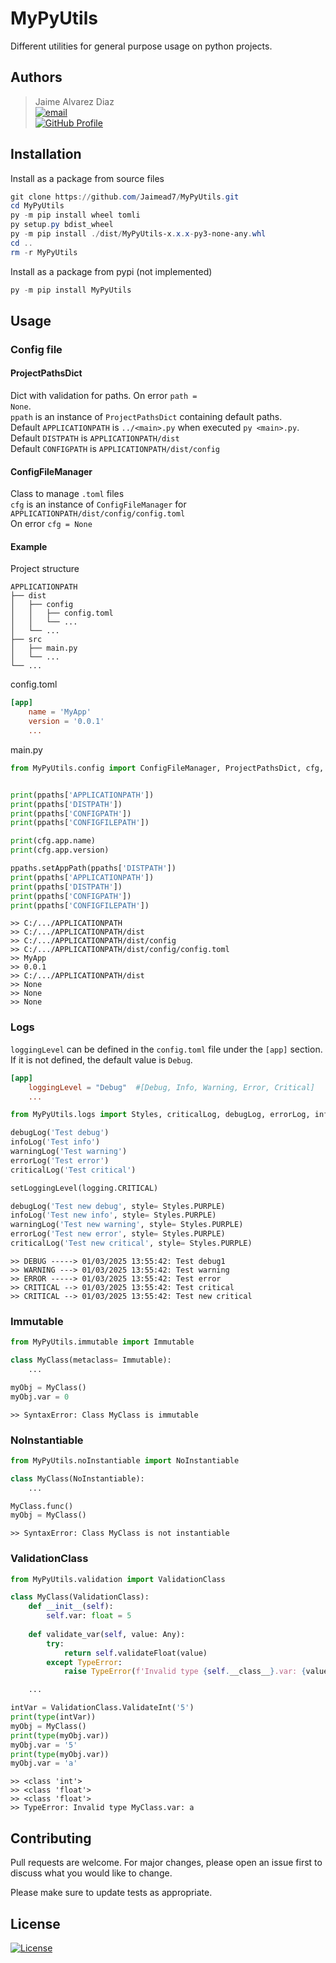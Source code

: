 # MyPyUtils

Different utilities for general purpose usage on python projects.  

## Authors
> Jaime Alvarez Diaz  
> [![email](https://img.shields.io/static/v1.svg?label=Gmail&message=alvarez.diaz.jaime1@gmail.com&logo=gmail&color=08851b&logoColor=white&colorA=c71610)](mailto:alvarez.diaz.jaime1@gmail.com)  
[![GitHub Profile](https://img.shields.io/static/v1.svg?label=GitHub&message=Jaimead7&logo=github&color=2dba4e&colorA=2b3137)](https://github.com/Jaimead7)  

## Installation
Install as a package from source files
```powershell
git clone https://github.com/Jaimead7/MyPyUtils.git
cd MyPyUtils
py -m pip install wheel tomli
py setup.py bdist_wheel
py -m pip install ./dist/MyPyUtils-x.x.x-py3-none-any.whl
cd ..
rm -r MyPyUtils
```

Install as a package from pypi (not implemented)
```powershell
py -m pip install MyPyUtils
```

## Usage

### Config file
#### ProjectPathsDict
Dict with validation for paths. On error <code>path = None</code>.  
<code>ppath</code> is an instance of <code>ProjectPathsDict</code> containing default paths.  
Default <code>APPLICATIONPATH</code> is <code>../\<main>.py</code> when executed <code>py \<main>.py</code>.  
Default <code>DISTPATH</code> is <code>APPLICATIONPATH/dist</code>  
Default <code>CONFIGPATH</code> is <code>APPLICATIONPATH/dist/config</code>  

#### ConfigFileManager
Class to manage <code>.toml</code> files  
<code>cfg</code> is an instance of <code>ConfigFileManager</code> for <code>APPLICATIONPATH/dist/config/config.toml</code>  
On error <code>cfg = None</code>

#### Example
Project structure
```
APPLICATIONPATH
├── dist
│   ├── config
│   │   ├── config.toml
│   │   └── ...
│   └── ...
├── src
│   ├── main.py
│   └── ...
└── ...
```
config.toml
```toml
[app]
    name = 'MyApp'
    version = '0.0.1'
    ...
```
main.py
```python
from MyPyUtils.config import ConfigFileManager, ProjectPathsDict, cfg, ppaths


print(ppaths['APPLICATIONPATH'])
print(ppaths['DISTPATH'])
print(ppaths['CONFIGPATH'])
print(ppaths['CONFIGFILEPATH'])

print(cfg.app.name)
print(cfg.app.version)

ppaths.setAppPath(ppaths['DISTPATH'])
print(ppaths['APPLICATIONPATH'])
print(ppaths['DISTPATH'])
print(ppaths['CONFIGPATH'])
print(ppaths['CONFIGFILEPATH'])
```
```
>> C:/.../APPLICATIONPATH
>> C:/.../APPLICATIONPATH/dist
>> C:/.../APPLICATIONPATH/dist/config
>> C:/.../APPLICATIONPATH/dist/config/config.toml
>> MyApp
>> 0.0.1
>> C:/.../APPLICATIONPATH/dist
>> None
>> None
>> None
```

### Logs
<code>loggingLevel</code> can be defined in the <code>config.toml</code> file under the <code>[app]</code> section.  
If it is not defined, the default value is <code>Debug</code>.  
```toml
[app]
    loggingLevel = "Debug"  #[Debug, Info, Warning, Error, Critical]
    ...
```
```python
from MyPyUtils.logs import Styles, criticalLog, debugLog, errorLog, infoLog, setLoggingLevel, warningLog

debugLog('Test debug')
infoLog('Test info')
warningLog('Test warning')
errorLog('Test error')
criticalLog('Test critical')

setLoggingLevel(logging.CRITICAL)

debugLog('Test new debug', style= Styles.PURPLE)
infoLog('Test new info', style= Styles.PURPLE)
warningLog('Test new warning', style= Styles.PURPLE)
errorLog('Test new error', style= Styles.PURPLE)
criticalLog('Test new critical', style= Styles.PURPLE)
```  
```
>> DEBUG -----> 01/03/2025 13:55:42: Test debug1
>> WARNING ---> 01/03/2025 13:55:42: Test warning
>> ERROR -----> 01/03/2025 13:55:42: Test error
>> CRITICAL --> 01/03/2025 13:55:42: Test critical
>> CRITICAL --> 01/03/2025 13:55:42: Test new critical
```
### Immutable
```python
from MyPyUtils.immutable import Immutable

class MyClass(metaclass= Immutable):
    ...

myObj = MyClass()
myObj.var = 0
``` 
```
>> SyntaxError: Class MyClass is immutable
``` 

### NoInstantiable
```python
from MyPyUtils.noInstantiable import NoInstantiable

class MyClass(NoInstantiable):
    ...

MyClass.func()
myObj = MyClass()
```
```
>> SyntaxError: Class MyClass is not instantiable
```

### ValidationClass
```python
from MyPyUtils.validation import ValidationClass

class MyClass(ValidationClass):
    def __init__(self):        
        self.var: float = 5
    
    def validate_var(self, value: Any):
        try:
            return self.validateFloat(value)
        except TypeError:
            raise TypeError(f'Invalid type {self.__class__}.var: {value}')

    ...

intVar = ValidationClass.ValidateInt('5')
print(type(intVar))
myObj = MyClass()
print(type(myObj.var))
myObj.var = '5'
print(type(myObj.var))
myObj.var = 'a'
```
```
>> <class 'int'>
>> <class 'float'>
>> <class 'float'>
>> TypeError: Invalid type MyClass.var: a
```

## Contributing
Pull requests are welcome. For major changes, please open an issue first
to discuss what you would like to change.

Please make sure to update tests as appropriate.

## License
[![License](https://img.shields.io/badge/MIT-2b3137)](LICENSE)  